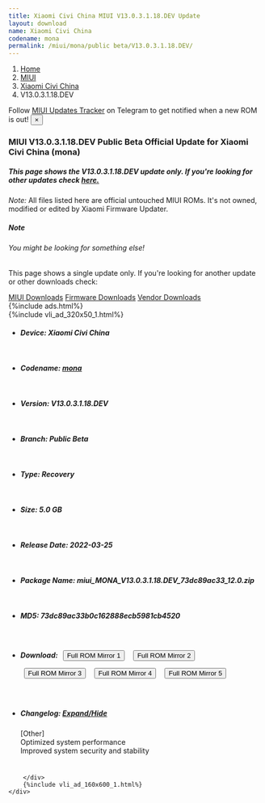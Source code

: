 ```yaml
---
title: Xiaomi Civi China MIUI V13.0.3.1.18.DEV Update
layout: download
name: Xiaomi Civi China
codename: mona
permalink: /miui/mona/public beta/V13.0.3.1.18.DEV/
---
```

<nav aria-label="breadcrumb">
    <ol class="breadcrumb">
        <li class="breadcrumb-item"><a href="/">Home</a></li>
        <li class="breadcrumb-item"><a href="/miui/">MIUI</a></li>
        <li class="breadcrumb-item"><a href="/miui/mona/">Xiaomi Civi China</a></li>
        <li class="breadcrumb-item active" aria-current="page">V13.0.3.1.18.DEV</li>
    </ol>
</nav>
<div class="alert alert-primary alert-dismissible fade show" role="alert">
    Follow <a href="https://t.me/MIUIUpdatesTracker" class="alert-link">MIUI Updates Tracker</a> on Telegram to get
    notified when a new ROM is out!
    <button type="button" class="close" data-dismiss="alert" aria-label="Close">
        <span aria-hidden="true">&times;</span>
    </button>
</div>
<div class="col-12 mx-auto">
    <h3 class="title bg-light p-2 rounded">MIUI V13.0.3.1.18.DEV Public Beta Official Update for Xiaomi Civi China (mona)</h3>
    <h5>This page shows the V13.0.3.1.18.DEV update only. If you're looking for other updates check
        <a href="/miui/mona/">here.</a></h5>
    <p><i>Note: </i>All files listed here are official untouched MIUI ROMs.
        It's not owned, modified or edited by Xiaomi Firmware Updater.</p>
    <div class="card">
        <div class="card-body">
            <h5 class="card-title">Note</h5>
            <h6 class="card-subtitle mb-2 text-muted">You might be looking for something else!</h6>
            <p class="card-text">This page shows a single update only.
                If you're looking for another update or other downloads check:</p>
            <a href="/miui/" class="card-link">MIUI Downloads</a>
            <a href="/firmware/" class="card-link">Firmware Downloads</a>
            <a href="/vendor/" class="card-link">Vendor Downloads</a>
        </div>
    </div>
    {%include ads.html%}
    <div class="row justify-content-center">
        <div class="col-10" id="downloads">
                    <div class="card card-body">
            {%include vli_ad_320x50_1.html%}
            <ul class="list-unstyled">
                <li style="padding-bottom: 10px;">
                    <h5><b>Device: </b>Xiaomi Civi China</h5>
                </li>
                <li style="padding-bottom: 10px;">
                    <h5><b>Codename: </b> <a href="/miui/mona/" target="_blank">mona</a> </h5>
                </li>
                <li style="padding-bottom: 10px;">
                    <h5><b>Version: </b>V13.0.3.1.18.DEV</h5>
                </li>
                <li style="padding-bottom: 10px;">
                    <h5><b>Branch: </b>Public Beta</h5>
                </li>
                <li style="padding-bottom: 10px;">
                    <h5><b>Type: </b>Recovery</h5>
                </li>
                <li style="padding-bottom: 10px;">
                    <h5><b>Size: </b>5.0 GB</h5>
                </li>
                <li style="padding-bottom: 10px;">
                    <h5><b>Release Date: </b>2022-03-25</h5>
                </li>
                <li style="padding-bottom: 10px;">
                    <h5><b>Package Name: </b><span id="filename" class="text-dark">miui_MONA_V13.0.3.1.18.DEV_73dc89ac33_12.0.zip</span></h5>
                </li>
                <li style="padding-bottom: 10px;">
                    <h5><b>MD5: </b><span id="md5" class="text-muted">73dc89ac33b0c162888ecb5981cb4520</span></h5>
                </li>
                <li style="padding-bottom: 10px;">
                    <h5><b>Download: </b> <button type="button" id="download" class="btn btn-primary" style="margin: 7px;" onclick="window.open('https://cdn-ota.azureedge.net/V13.0.3.1.18.DEV/miui_MONA_V13.0.3.1.18.DEV_73dc89ac33_12.0.zip', '_blank');"><i class="fa fa-download"></i> Full ROM Mirror 1</button> <button type="button" id="download" class="btn btn-primary" style="margin: 7px;" onclick="window.open('https://cdnorg.d.miui.com/V13.0.3.1.18.DEV/miui_MONA_V13.0.3.1.18.DEV_73dc89ac33_12.0.zip', '_blank');"><i class="fa fa-download"></i> Full ROM Mirror 2</button> <button type="button" id="download" class="btn btn-primary" style="margin: 7px;" onclick="window.open('https://bn.d.miui.com/V13.0.3.1.18.DEV/miui_MONA_V13.0.3.1.18.DEV_73dc89ac33_12.0.zip', '_blank');"><i class="fa fa-download"></i> Full ROM Mirror 3</button> <button type="button" id="download" class="btn btn-primary" style="margin: 7px;" onclick="window.open('https://bigota.d.miui.com/V13.0.3.1.18.DEV/miui_MONA_V13.0.3.1.18.DEV_73dc89ac33_12.0.zip', '_blank');"><i class="fa fa-download"></i> Full ROM Mirror 4</button> <button type="button" id="download" class="btn btn-primary" style="margin: 7px;" onclick="window.open('https://hugeota.d.miui.com/V13.0.3.1.18.DEV/miui_MONA_V13.0.3.1.18.DEV_73dc89ac33_12.0.zip', '_blank');"><i class="fa fa-download"></i> Full ROM Mirror 5</button></h5>
                </li>
                <li style="padding-bottom: 10px;">
                    <h5><b>Changelog: </b><a href="#mona_1_changelog" data-toggle="collapse" role="button"
                            aria-expanded="false" aria-controls="mona_1_changelog"> <i class="fa fa-arrow-down"
                                aria-hidden="true"></i> Expand/Hide</a></h5>
                    <div class="collapse" id="mona_1_changelog">
                        <p id="changelog_text">[Other]<br>Optimized system performance<br>Improved system security and stability</p>
                    </div>
                </li>
            </ul>
        </div>

        </div>
        {%include vli_ad_160x600_1.html%}
    </div>
</div>
